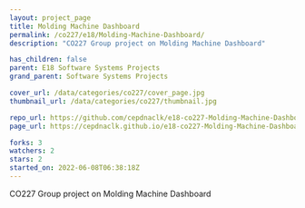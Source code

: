 ```yaml
---
layout: project_page
title: Molding Machine Dashboard
permalink: /co227/e18/Molding-Machine-Dashboard/
description: "CO227 Group project on Molding Machine Dashboard"

has_children: false
parent: E18 Software Systems Projects
grand_parent: Software Systems Projects

cover_url: /data/categories/co227/cover_page.jpg
thumbnail_url: /data/categories/co227/thumbnail.jpg

repo_url: https://github.com/cepdnaclk/e18-co227-Molding-Machine-Dashboard
page_url: https://cepdnaclk.github.io/e18-co227-Molding-Machine-Dashboard

forks: 3
watchers: 2
stars: 2
started_on: 2022-06-08T06:38:18Z
---
```

CO227 Group project on Molding Machine Dashboard

